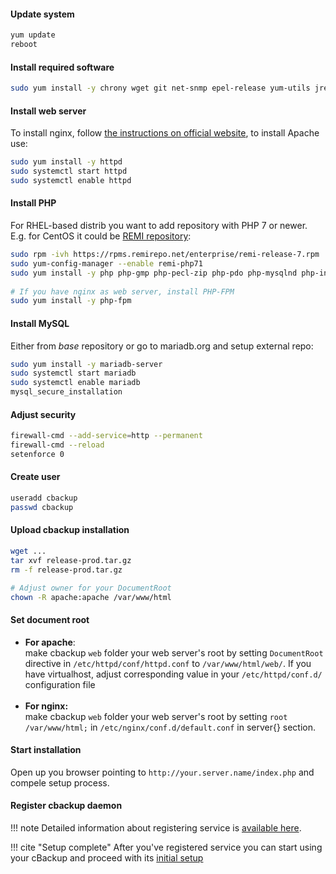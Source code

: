 #### Update system

```bash
yum update
reboot
```
    
#### Install required software

```bash
sudo yum install -y chrony wget git net-snmp epel-release yum-utils jre 
```
    
#### Install web server

To install nginx, follow [the instructions on official website](http://nginx.org/en/linux_packages.html), to install Apache use:
 
```bash
sudo yum install -y httpd
sudo systemctl start httpd
sudo systemctl enable httpd
```
    
#### Install PHP

For RHEL-based distrib you want to add repository with PHP 7 or newer. E.g. for CentOS it could be [REMI repository](https://rpms.remirepo.net/):

```bash
sudo rpm -ivh https://rpms.remirepo.net/enterprise/remi-release-7.rpm
sudo yum-config-manager --enable remi-php71
sudo yum install -y php php-gmp php-pecl-zip php-pdo php-mysqlnd php-intl php-pecl-ssh2 php-snmp php-mbstring php-mcrypt php-bcmath php-common php-cli
    
# If you have nginx as web server, install PHP-FPM
sudo yum install -y php-fpm
```    
 
#### Install MySQL

Either from _base_ repository or go to mariadb.org and setup external repo:

```bash
sudo yum install -y mariadb-server
sudo systemctl start mariadb
sudo systemctl enable mariadb
mysql_secure_installation
```
    
#### Adjust security

```bash
firewall-cmd --add-service=http --permanent
firewall-cmd --reload
setenforce 0
```

#### Create user

```bash
useradd cbackup
passwd cbackup
```

#### Upload cbackup installation

```bash
wget ...
tar xvf release-prod.tar.gz
rm -f release-prod.tar.gz

# Adjust owner for your DocumentRoot
chown -R apache:apache /var/www/html
```

#### Set document root

* **For apache**:<br>
make cbackup `web` folder your web server's root by setting `DocumentRoot` directive in `/etc/httpd/conf/httpd.conf` to `/var/www/html/web/`. If you have virtualhost, adjust corresponding value in your `/etc/httpd/conf.d/` configuration file<br><br>
* **For nginx:**<br>
make cbackup `web` folder your web server's root by setting `root /var/www/html;` in `/etc/nginx/conf.d/default.conf` in server{} section.

#### Start installation

Open up you browser pointing to `http://your.server.name/index.php` and compele setup process.

#### Register cbackup daemon

!!! note
    Detailed information about registering service is [available here](/getting-started/servers/service.md).

!!! cite "Setup complete"
    After you've registered service you can start using your cBackup and proceed with its [initial setup](/getting-started/initial-setup.md)
